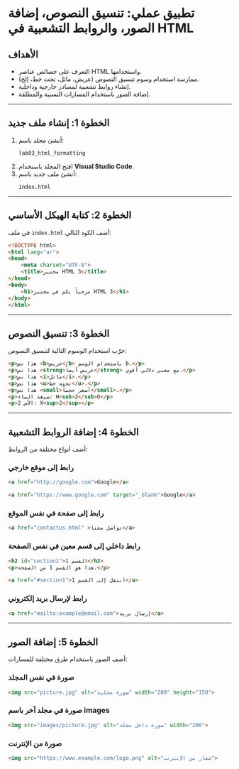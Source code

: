 # تطبيق عملي: تنسيق النصوص، إضافة الصور، والروابط التشعبية في HTML


## الأهداف
- التعرف على خصائص عناصر HTML واستخدامها.
- ممارسة استخدام وسوم تنسيق النصوص (عريض، مائل، تحت خط، إلخ).
- إنشاء روابط تشعبية لمصادر خارجية وداخلية.
- إضافة الصور باستخدام المسارات النسبية والمطلقة.

---

## الخطوة 1: إنشاء ملف جديد
1. أنشئ مجلد باسم:
   ```
   lab03_html_formatting
   ```
2. افتح المجلد باستخدام **Visual Studio Code**.
3. أنشئ ملف جديد باسم:
   ```
   index.html
   ```

---

## الخطوة 2: كتابة الهيكل الأساسي
في ملف `index.html` أضف الكود التالي:

```html
<!DOCTYPE html>
<html lang="ar">
<head>
    <meta charset="UTF-8">
    <title>مختبر HTML 3</title>
</head>
<body>
    <h1>مرحباً بكم في مختبر HTML 3</h1>
</body>
</html>
```

---

## الخطوة 3: تنسيق النصوص
جرّب استخدام الوسوم التالية لتنسيق النصوص:

```html
<p>هذا نص <b>عريض</b> باستخدام الوسم b.</p>
<p>هذا نص <strong>عريض أيضاً</strong> مع معنى دلالي أقوى.</p>
<p>هذا نص <i>مائل</i>.</p>
<p>هذا نص <u>تحته خط</u>.</p>
<p>هذا نص <small>أصغر حجماً</small>.</p>
<p>صيغة الماء: H<sub>2</sub>O</p>
<p>الأس 2: X<sup>2</sup></p>
```

---

## الخطوة 4: إضافة الروابط التشعبية
أضف أنواع مختلفة من الروابط:
### رابط إلى موقع خارجي
```html
<a href="http://google.com">Google</a>
```

```html
<a href="https://www.google.com" target="_blank">Google</a>
```

### رابط إلى صفحة في نفس الموقع
```html
<a href="contactus.html" >تواصل معنا</a>
```

### رابط داخلي إلى قسم معين في نفس الصفحة 
```html
<h2 id="section1">القسم 1</h2>
<p>هذا هو القسم 1 من الصفحة.</p>

<a href="#section1">انتقل إلى القسم 1</a>
```

### رابط لإرسال بريد إلكتروني
```html
<a href="mailto:example@email.com">إرسال بريد</a>
```
---

## الخطوة 5: إضافة الصور
أضف الصور باستخدام طرق مختلفة للمسارات:

### صورة في نفس المجلد
```html
<img src="picture.jpg" alt="صورة محلية" width="200" height="150">
```
### صورة في مجلد آخر باسم images
```html
<img src="images/picture.jpg" alt="صورة داخل مجلد" width="200">
```
### صورة من الإنترنت      
```html
<img src="https://www.example.com/logo.png" alt="شعار من الإنترنت">
```
